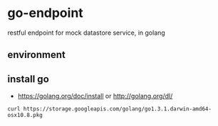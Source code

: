 go-endpoint
===========

restful endpoint for mock datastore service, in golang

environment
--

## install go
* https://golang.org/doc/install or http://golang.org/dl/
```
curl https://storage.googleapis.com/golang/go1.3.1.darwin-amd64-osx10.8.pkg
```
